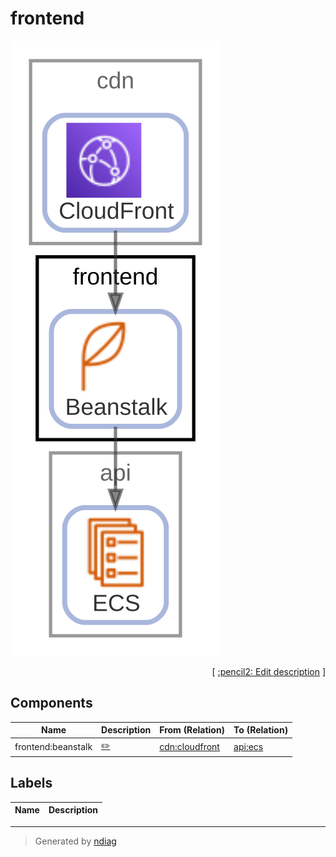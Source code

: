 # frontend

![view](node-frontend.svg)



<p align="right">
  [ <a href="../../ndiag.descriptions/_node-frontend.md">:pencil2: Edit description</a> ]
</p>

## Components

| Name | Description | From (Relation) | To (Relation) |
| --- | --- | --- | --- |
| frontend:beanstalk |  <a href="../../ndiag.descriptions/_component-frontend_beanstalk.md">:pencil2:</a> | [cdn:cloudfront](node-cdn.md) | [api:ecs](node-api.md) |

## Labels

| Name | Description |
| --- | --- |

---

> Generated by [ndiag](https://github.com/k1LoW/ndiag)
